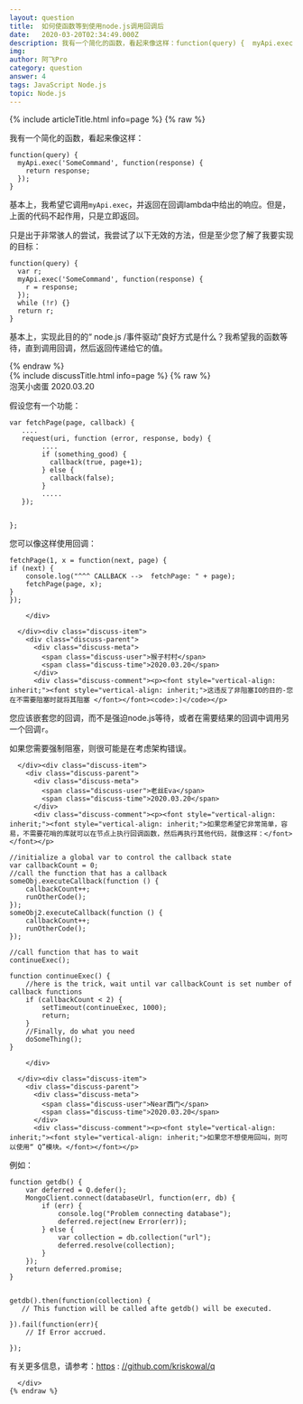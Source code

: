 ```yaml
---
layout: question
title:  如何使函数等到使用node.js调用回调后
date:   2020-03-20T02:34:49.000Z
description: 我有一个简化的函数，看起来像这样：function(query) {  myApi.exec('SomeCommand', function(res...
img: 
author: 阿飞Pro
category: question
answer: 4
tags: JavaScript Node.js
topic: Node.js
---
```

<div class="article-root">
  <div class="article">
    {% include articleTitle.html info=page %}
    {% raw %}
    <div class="article-content"><p><font style="vertical-align: inherit;"><font style="vertical-align: inherit;">我有一个简化的函数，看起来像这样：</font></font></p>

<pre><code>function(query) {<font></font>
  myApi.exec('SomeCommand', function(response) {<font></font>
    return response;<font></font>
  });<font></font>
}<font></font>
</code></pre>

<p><font style="vertical-align: inherit;"><font style="vertical-align: inherit;">基本上，我希望它调用</font></font><code>myApi.exec</code><font style="vertical-align: inherit;"><font style="vertical-align: inherit;">，并返回在回调lambda中给出的响应。</font><font style="vertical-align: inherit;">但是，上面的代码不起作用，只是立即返回。</font></font></p>

<p><font style="vertical-align: inherit;"><font style="vertical-align: inherit;">只是出于非常骇人的尝试，我尝试了以下无效的方法，但是至少您了解了我要实现的目标：</font></font></p>

<pre><code>function(query) {<font></font>
  var r;<font></font>
  myApi.exec('SomeCommand', function(response) {<font></font>
    r = response;<font></font>
  });<font></font>
  while (!r) {}<font></font>
  return r;<font></font>
}<font></font>
</code></pre>

<p><font style="vertical-align: inherit;"><font style="vertical-align: inherit;">基本上，实现此目的的“ node.js /事件驱动”良好方式是什么？</font><font style="vertical-align: inherit;">我希望我的函数等待，直到调用回调，然后返回传递给它的值。</font></font></p></div>
    {% endraw %}
  </div>

  <div class="discuss-wrapper">
    {% include discussTitle.html info=page %}
    {% raw %}
    <div class="discuss-item">
        <div class="discuss-parent">
          <div class="discuss-meta">
            <span class="discuss-user">泡芙小卤蛋</span>
            <span class="discuss-time">2020.03.20</span>
          </div>
          <div class="discuss-comment"><p><font style="vertical-align: inherit;"><font style="vertical-align: inherit;">假设您有一个功能：</font></font></p>

<pre><code>var fetchPage(page, callback) {<font></font>
   ....<font></font>
   request(uri, function (error, response, body) {<font></font>
        ....<font></font>
        if (something_good) {<font></font>
          callback(true, page+1);<font></font>
        } else {<font></font>
          callback(false);<font></font>
        }<font></font>
        .....<font></font>
   });<font></font>
<font></font>
<font></font>
};<font></font>
</code></pre>

<p><font style="vertical-align: inherit;"><font style="vertical-align: inherit;">您可以像这样使用回调： </font></font></p>

<pre><code>fetchPage(1, x = function(next, page) {<font></font>
if (next) {<font></font>
    console.log("^^^ CALLBACK --&gt;  fetchPage: " + page);<font></font>
    fetchPage(page, x);<font></font>
}<font></font>
});<font></font>
</code></pre></div>
        </div>
        
      </div><div class="discuss-item">
        <div class="discuss-parent">
          <div class="discuss-meta">
            <span class="discuss-user">猴子村村</span>
            <span class="discuss-time">2020.03.20</span>
          </div>
          <div class="discuss-comment"><p><font style="vertical-align: inherit;"><font style="vertical-align: inherit;">这违反了非阻塞IO的目的-您在不需要阻塞时就将其阻塞 </font></font><code>:)</code></p>

<p><font style="vertical-align: inherit;"><font style="vertical-align: inherit;">您应该嵌套您的回调，而不是强迫node.js等待，或者在需要结果的回调中调用另一个回调</font></font><code>r</code><font style="vertical-align: inherit;"><font style="vertical-align: inherit;">。</font></font></p>

<p><font style="vertical-align: inherit;"><font style="vertical-align: inherit;">如果您需要强制阻塞，则很可能是在考虑架构错误。</font></font></p></div>
        </div>
        
      </div><div class="discuss-item">
        <div class="discuss-parent">
          <div class="discuss-meta">
            <span class="discuss-user">老丝Eva</span>
            <span class="discuss-time">2020.03.20</span>
          </div>
          <div class="discuss-comment"><p><font style="vertical-align: inherit;"><font style="vertical-align: inherit;">如果您希望它非常简单，容易，不需要花哨的库就可以在节点上执行回调函数，然后再执行其他代码，就像这样：</font></font></p>

<pre><code>//initialize a global var to control the callback state<font></font>
var callbackCount = 0;<font></font>
//call the function that has a callback<font></font>
someObj.executeCallback(function () {<font></font>
    callbackCount++;<font></font>
    runOtherCode();<font></font>
});<font></font>
someObj2.executeCallback(function () {<font></font>
    callbackCount++;<font></font>
    runOtherCode();<font></font>
});<font></font>
<font></font>
//call function that has to wait<font></font>
continueExec();<font></font>
<font></font>
function continueExec() {<font></font>
    //here is the trick, wait until var callbackCount is set number of callback functions<font></font>
    if (callbackCount &lt; 2) {<font></font>
        setTimeout(continueExec, 1000);<font></font>
        return;<font></font>
    }<font></font>
    //Finally, do what you need<font></font>
    doSomeThing();<font></font>
}<font></font>
</code></pre></div>
        </div>
        
      </div><div class="discuss-item">
        <div class="discuss-parent">
          <div class="discuss-meta">
            <span class="discuss-user">Near西门</span>
            <span class="discuss-time">2020.03.20</span>
          </div>
          <div class="discuss-comment"><p><font style="vertical-align: inherit;"><font style="vertical-align: inherit;">如果您不想使用回叫，则可以使用“ Q”模块。</font></font></p>

<p><font style="vertical-align: inherit;"><font style="vertical-align: inherit;">例如： </font></font></p>

<pre><code>function getdb() {<font></font>
    var deferred = Q.defer();<font></font>
    MongoClient.connect(databaseUrl, function(err, db) {<font></font>
        if (err) {<font></font>
            console.log("Problem connecting database");<font></font>
            deferred.reject(new Error(err));<font></font>
        } else {<font></font>
            var collection = db.collection("url");<font></font>
            deferred.resolve(collection);<font></font>
        }<font></font>
    });<font></font>
    return deferred.promise;<font></font>
}<font></font>
<font></font>
<font></font>
getdb().then(function(collection) {<font></font>
   // This function will be called afte getdb() will be executed. <font></font>
<font></font>
}).fail(function(err){<font></font>
    // If Error accrued. <font></font>
<font></font>
});<font></font>
</code></pre>

<p><font style="vertical-align: inherit;"><font style="vertical-align: inherit;">有关更多信息，请参考：</font><a href="https://github.com/kriskowal/q" rel="noreferrer"><font style="vertical-align: inherit;">https</font></a><font style="vertical-align: inherit;"> : </font></font><a href="https://github.com/kriskowal/q" rel="noreferrer"><font style="vertical-align: inherit;"><font style="vertical-align: inherit;">//github.com/kriskowal/q</font></font></a></p></div>
        </div>
        
      </div>
    {% endraw %}
  </div>
<div>
